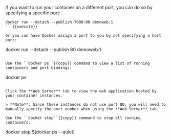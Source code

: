 If you want to run your container on a different port, you can do so by specifying a specific port:

```
docker run --detach --publish 7000:80 demoweb:1
```{{execute}}

Or you can have Docker assign a port to you by not specifying a host port:

```
docker run --detach --publish 80 demoweb:1
```{{execute}}

Use the ``docker ps``{{copy}} command to view a list of running containers and port bindings:

```
docker ps
```{{execute}}

Click the **Web Server** tab to view the web application hosted by your container instances.

> **Note**: Since these instances do not use port 80, you will need to manually specify the port number when using the **Web Server** tab.

Use the ``docker stop``{{copy}} command to stop all running containers:

```
docker stop $(docker ps --quiet)
```{{execute}}